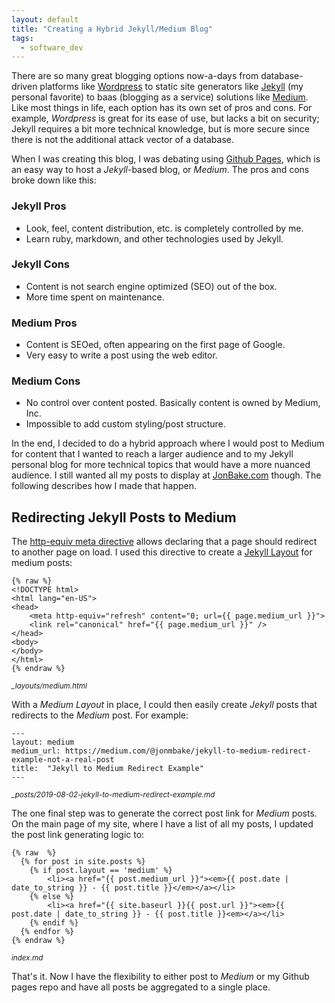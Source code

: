 ```yaml
---
layout: default
title: "Creating a Hybrid Jekyll/Medium Blog"
tags:
  - software_dev
---
```


There are so many great blogging options now-a-days from database-driven platforms like [Wordpress](https://wordpress.org/) to static site generators like [Jekyll](https://jekyllrb.com/) (my personal favorite) to baas (blogging as a service) solutions like [Medium](http://medium.com). Like most things in life, each option has its own set of pros and cons. For example, _Wordpress_ is great for its ease of use, but lacks a bit on security; Jekyll requires a bit more technical knowledge, but is more secure since there is not the additional attack vector of a database.

When I was creating this blog, I was debating using [Github Pages](https://pages.github.com/), which is an easy way to host a _Jekyll_-based blog, or _Medium_. The pros and cons broke down like this:

### Jekyll Pros

- Look, feel, content distribution, etc. is completely controlled by me.
- Learn ruby, markdown, and other technologies used by Jekyll.

### Jekyll Cons

- Content is not search engine optimized (SEO) out of the box.
- More time spent on maintenance.

### Medium Pros

- Content is SEOed, often appearing on the first page of Google.
- Very easy to write a post using the web editor.

### Medium Cons

- No control over content posted. Basically content is owned by Medium, Inc.
- Impossible to add custom styling/post structure.

In the end, I decided to do a hybrid approach where I would post to Medium for content that I wanted to reach a larger audience and to my Jekyll personal blog for more technical topics that would have a more nuanced audience. I still wanted all my posts to display at [JonBake.com](https//jonbake.com) though. The following describes how I made that happen.

## Redirecting Jekyll Posts to Medium

The [http-equiv meta directive](https://developer.mozilla.org/en-US/docs/Web/HTML/Element/meta#attr-http-equiv) allows declaring that a page should redirect to another page on load. I used this directive to create a [Jekyll Layout](https://jekyllrb.com/docs/step-by-step/04-layouts/) for medium posts:

```
{% raw %}
<!DOCTYPE html>
<html lang="en-US">
<head>
    <meta http-equiv="refresh" content="0; url={{ page.medium_url }}">
    <link rel="canonical" href="{{ page.medium_url }}" />
</head>
<body>
</body>
</html>
{% endraw %}
```
<small>_\_layouts/medium.html_</small>

With a _Medium Layout_ in place, I could then easily create _Jekyll_ posts that redirects to the _Medium_ post. For example:

```
---
layout: medium
medium_url: https://medium.com/@jonmbake/jekyll-to-medium-redirect-example-not-a-real-post
title:  "Jekyll to Medium Redirect Example"
---
```
<small>_\_posts/2019-08-02-jekyll-to-medium-redirect-example.md_</small>

The one final step was to generate the correct post link for _Medium_ posts. On the main page of my site, where I have a list of all my posts, I updated the post link generating logic to:

```
{% raw  %}
  {% for post in site.posts %}
    {% if post.layout == 'medium' %}
        <li><a href="{{ post.medium_url }}"><em>{{ post.date | date_to_string }} - {{ post.title }}</em></a></li>
    {% else %}
        <li><a href="{{ site.baseurl }}{{ post.url }}"><em>{{ post.date | date_to_string }} - {{ post.title }}<em></a></li>
    {% endif %}
  {% endfor %}
{% endraw %}
```

<small>_index.md_</small>

That's it. Now I have the flexibility to either post to _Medium_ or my Github pages repo and have all posts be aggregated to a single place.
